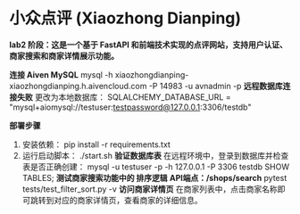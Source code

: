 # 小众点评 (Xiaozhong Dianping)
**lab2 阶段：这是一个基于 FastAPI 和前端技术实现的点评网站，支持用户认证、商家搜索和商家详情展示功能。**

**连接 Aiven MySQL**
    mysql -h xiaozhongdianping-xiaozhongdianping.h.aivencloud.com -P 14983 -u avnadmin -p
**远程数据库连接失败**
    更改为本地数据库：
SQLALCHEMY_DATABASE_URL = "mysql+aiomysql://testuser:testpassword@127.0.0.1:3306/testdb"

**部署步骤**
1. 安装依赖：
    pip install -r requirements.txt
2. 运行启动脚本：
    ./start.sh
**验证数据库表**
在远程环境中，登录到数据库并检查表是否正确创建：
mysql -u testuser -p -h 127.0.0.1 -P 3306 testdb
SHOW TABLES;
**测试商家搜索功能中的 排序逻辑** 
**API端点：/shops/search**
pytest tests/test_filter_sort.py -v
**访问商家详情页**
在商家列表中，点击商家名称即可跳转到对应的商家详情页，查看商家的详细信息。